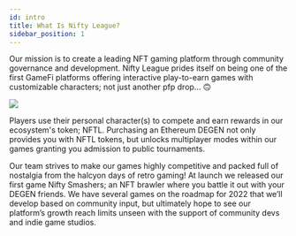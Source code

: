 ```yaml
---
id: intro
title: What Is Nifty League?
sidebar_position: 1
---
```


Our mission is to create a leading NFT gaming platform through community governance and development. Nifty League prides itself on being one of the first GameFi platforms offering interactive play-to-earn games with customizable characters; not just another pfp drop... 🙃

![](/img/story.gif)

Players use their personal character(s) to compete and earn rewards in our ecosystem's token; NFTL. Purchasing an Ethereum DEGEN not only provides you with NFTL tokens, but unlocks multiplayer modes within our games granting you admission to public tournaments.

Our team strives to make our games highly competitive and packed full of nostalgia from the halcyon days of retro gaming! At launch we released our first game Nifty Smashers; an NFT brawler where you battle it out with your DEGEN friends. We have several games on the roadmap for 2022 that we’ll develop based on community input, but ultimately hope to see our platform’s growth reach limits unseen with the support of community devs and indie game studios.
